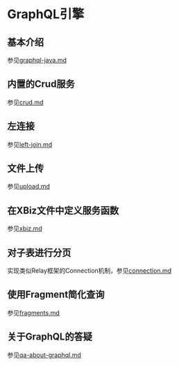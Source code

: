 # GraphQL引擎

## 基本介绍

参见[graphql-java.md](graphql-java.md)

## 内置的Crud服务

参见[crud.md](crud.md)

## 左连接

参见[left-join.md](left-join.md)

## 文件上传

参见[upload.md](upload.md)

## 在XBiz文件中定义服务函数

参见[xbiz.md](xbiz.md)

## 对子表进行分页

实现类似Relay框架的Connection机制，参见[connection.md](connection.md)

## 使用Fragment简化查询

参见[fragments.md](fragments.md)

## 关于GraphQL的答疑
参见[qa-about-graphql.md](qa-about-graphql.md)

